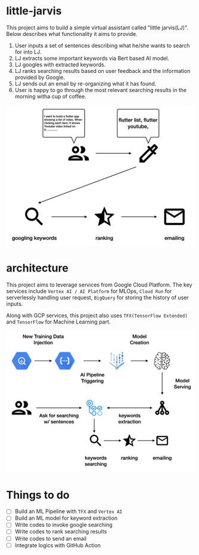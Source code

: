 # little-jarvis

This project aims to build a simple virtual assistant called "little jarvis(LJ)". Below describes what functionality it aims to provide.

1. User inputs a set of sentences describing what he/she wants to search for into LJ.
2. LJ extracts some important keywords via Bert based AI model.
3. LJ googles with extracted keywords.
4. LJ ranks searching results based on user feedback and the information provided by Google. 
5. LJ sends out an email by re-organizing what it has found.
6. User is happy to go through the most relevant searching results in the morning witha cup of coffee.

![](assets/images/overall.png)

# architecture

This project aims to leverage services from Google Cloud Platform. The key services include `Vertex AI / AI Platform` for MLOps, `Cloud Run` for serverlessly handling user request, `BigQuery` for storing the history of user inputs.

Along with GCP services, this project also uses `TFX(TensorFlow Extended)` and `TensorFlow` for Machine Learning part. 

![](assets/images/architecture.png)

# Things to do

- [ ] Build an ML Pipeline with `TFX` and `Vertex AI`
- [ ] Build an ML model for keyword extraction
- [ ] Write codes to invoke google searching 
- [ ] Write codes to rank searching results
- [ ] Write codes to send an email
- [ ] Integrate logics with GitHub Action
